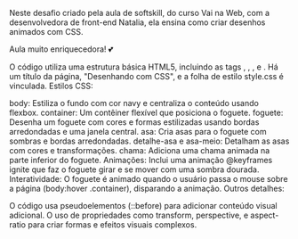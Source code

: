 Neste desafio criado pela aula de softskill, do curso Vai na Web, com a desenvolvedora de front-end Natalia, ela ensina como criar desenhos animados com CSS. 

Aula muito enriquecedora! 💕

O código utiliza uma estrutura básica HTML5, incluindo as tags <!DOCTYPE html>, <html>, <head>, e <body>.
Há um título da página, "Desenhando com CSS", e a folha de estilo style.css é vinculada.
Estilos CSS:

body: Estiliza o fundo com cor navy e centraliza o conteúdo usando flexbox.
container: Um contêiner flexível que posiciona o foguete.
foguete: Desenha um foguete com cores e formas estilizadas usando bordas arredondadas e uma janela central.
asa: Cria asas para o foguete com sombras e bordas arredondadas.
detalhe-asa e asa-meio: Detalham as asas com cores e transformações.
chama: Adiciona uma chama animada na parte inferior do foguete.
Animações: Inclui uma animação @keyframes ignite que faz o foguete girar e se mover com uma sombra dourada.
Interatividade:
O foguete é animado quando o usuário passa o mouse sobre a página (body:hover .container), disparando a animação.
Outros detalhes:

O código usa pseudoelementos (::before) para adicionar conteúdo visual adicional.
O uso de propriedades como transform, perspective, e aspect-ratio para criar formas e efeitos visuais complexos.
